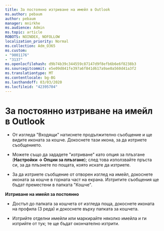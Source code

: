 ```yaml
---
title: За постоянно изтриване на имейл в Outlook
ms.author: pebaum
author: pebaum
manager: mnirkhe
ms.audience: Admin
ms.topic: article
ROBOTS: NOINDEX, NOFOLLOW
localization_priority: Normal
ms.collection: Adm_O365
ms.custom:
- "9001176"
- "3137"
ms.openlocfilehash: d9b74b39c344559c87147d9f8efb6b6e6f8238b3
ms.sourcegitcommit: e5e09d841fe397a6f841d617a9ae0a560d41a3f2
ms.translationtype: MT
ms.contentlocale: bg-BG
ms.lasthandoff: 03/03/2020
ms.locfileid: "42395704"
---
```

# <a name="permanently-delete-an-email-in-outlook"></a>За постоянно изтриване на имейл в Outlook

- От изгледа "Входящи" натиснете продължително съобщение и ще видите иконата за кошче. Докоснете тази икона, за да изтриете съобщението.

- Можете също да зададете "изтриване" като опция за плъзгане (**Настройки -> Опции за плъзгане**); след това използвайте пръста си, за да плъзнете по пощата, която искате да изтриете. 

- За да изтриете съобщение от отворен изглед на имейл, докоснете иконата за кошче в горната част на екрана. Изтритите съобщения ще бъдат преместени в папката "Кошче". 

**Изтриване на имейл за постоянно**

- Достъп до папката за кошчета от изгледа поща, докоснете иконата на профила (3 реда) и докоснете върху папката за кошчета.

- Изтрийте отделни имейли или маркирайте няколко имейла и ги изтрийте от тук; те ще бъдат окончателно изтрити.
